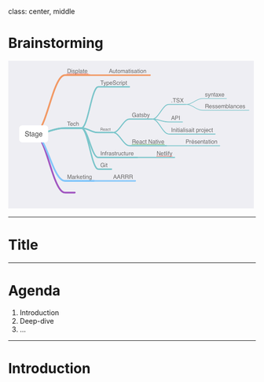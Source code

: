 class: center, middle

# Brainstorming 

<img src="/img/mind.png" width="500" height="300">

---

# Title

---

# Agenda

1. Introduction
2. Deep-dive
3. ...

---

# Introduction
